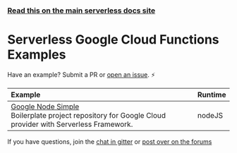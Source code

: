 <!--
title: Serverless - Google Cloud Functions - Examples
menuText: Examples
layout: Doc
-->

<!-- DOCS-SITE-LINK:START automatically generated  -->
### [Read this on the main serverless docs site](https://www.serverless.com/framework/docs/providers/google/examples/)
<!-- DOCS-SITE-LINK:END -->

# Serverless Google Cloud Functions Examples

Have an example? Submit a PR or [open an issue](https://github.com/serverless/examples/issues). ⚡️

| Example | Runtime  |
|:--------------------------- |:-----|
| [Google Node Simple](https://github.com/serverless/examples/tree/master/google-node-simple-http-endpoint) <br/> Boilerplate project repository for Google Cloud provider with Serverless Framework. | nodeJS |

If you have questions, join the [chat in gitter](https://gitter.im/serverless/serverless) or [post over on the forums](https://forum.serverless.com/)
